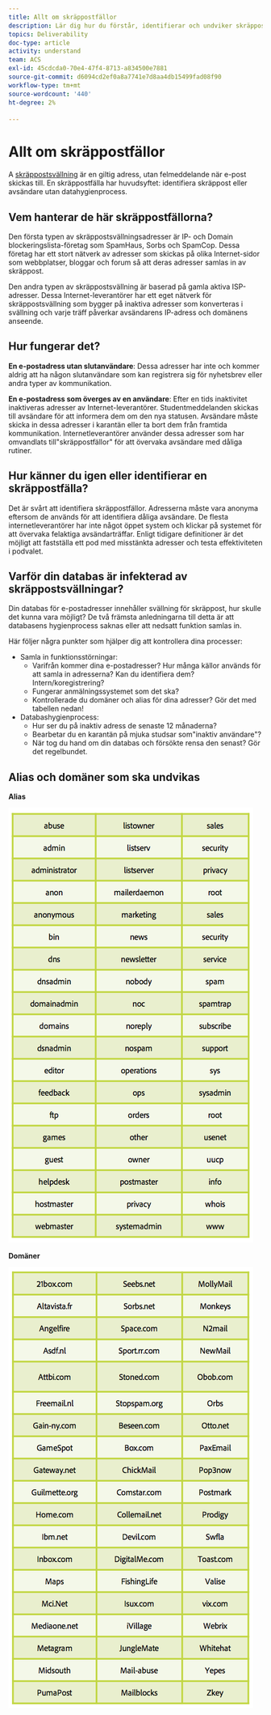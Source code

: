 ```yaml
---
title: Allt om skräppostfällor
description: Lär dig hur du förstår, identifierar och undviker skräppostsvällningar när du hanterar leveranser.
topics: Deliverability
doc-type: article
activity: understand
team: ACS
exl-id: 45cdcda0-70e4-47f4-8713-a834500e7881
source-git-commit: d6094cd2ef0a8a7741e7d8aa4db15499fad08f90
workflow-type: tm+mt
source-wordcount: '440'
ht-degree: 2%

---
```


# Allt om skräppostfällor

A [skräppostsvällning](/help/metrics/spam-traps.md) är en giltig adress, utan felmeddelande när e-post skickas till. En skräppostfälla har huvudsyftet: identifiera skräppost eller avsändare utan datahygienprocess.

## Vem hanterar de här skräppostfällorna?

Den första typen av skräppostsvällningsadresser är IP- och Domain blockeringslista-företag som SpamHaus, Sorbs och SpamCop. Dessa företag har ett stort nätverk av adresser som skickas på olika Internet-sidor som webbplatser, bloggar och forum så att deras adresser samlas in av skräppost.

Den andra typen av skräppostsvällning är baserad på gamla aktiva ISP-adresser. Dessa Internet-leverantörer har ett eget nätverk för skräppostsvällning som bygger på inaktiva adresser som konverteras i svällning och varje träff påverkar avsändarens IP-adress och domänens anseende.

## Hur fungerar det?

**En e-postadress utan slutanvändare**: Dessa adresser har inte och kommer aldrig att ha någon slutanvändare som kan registrera sig för nyhetsbrev eller andra typer av kommunikation.

**En e-postadress som överges av en användare**: Efter en tids inaktivitet inaktiveras adresser av Internet-leverantörer. Studentmeddelanden skickas till avsändare för att informera dem om den nya statusen. Avsändare måste skicka in dessa adresser i karantän eller ta bort dem från framtida kommunikation. Internetleverantörer använder dessa adresser som har omvandlats till&quot;skräppostfällor&quot; för att övervaka avsändare med dåliga rutiner.

## Hur känner du igen eller identifierar en skräppostfälla?

Det är svårt att identifiera skräppostfällor. Adresserna måste vara anonyma eftersom de används för att identifiera dåliga avsändare. De flesta internetleverantörer har inte något öppet system och klickar på systemet för att övervaka felaktiga avsändarträffar. Enligt tidigare definitioner är det möjligt att fastställa ett pod med misstänkta adresser och testa effektiviteten i podvalet.

## Varför din databas är infekterad av skräppostsvällningar?

Din databas för e-postadresser innehåller svällning för skräppost, hur skulle det kunna vara möjligt? De två främsta anledningarna till detta är att databasens hygienprocess saknas eller att nedsatt funktion samlas in.

Här följer några punkter som hjälper dig att kontrollera dina processer:

* Samla in funktionsstörningar:
   * Varifrån kommer dina e-postadresser? Hur många källor används för att samla in adresserna? Kan du identifiera dem? Intern/koregistrering?
   * Fungerar anmälningssystemet som det ska?
   * Kontrollerade du domäner och alias för dina adresser? Gör det med tabellen nedan!
* Databashygienprocess:
   * Hur ser du på inaktiv adress de senaste 12 månaderna?
   * Bearbetar du en karantän på mjuka studsar som&quot;inaktiv användare&quot;?
   * När tog du hand om din databas och försökte rensa den senast? Gör det regelbundet.

## Alias och domäner som ska undvikas

**Alias**

![](../../help/assets/aliases.png)

**Domäner**

![](../../help/assets/domains.png)
